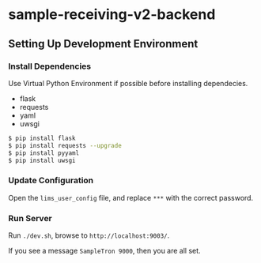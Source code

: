 # sample-receiving-v2-backend

## Setting Up Development Environment

### Install Dependencies

Use Virtual Python Environment if possible before installing dependecies.

- flask
- requests
- yaml
- uwsgi

```bash
$ pip install flask
$ pip install requests --upgrade
$ pip install pyyaml
$ pip install uwsgi
```

### Update Configuration

Open the `lims_user_config` file, and replace `***` with the correct password.

### Run Server

Run `./dev.sh`, browse to `http://localhost:9003/`.

If you see a message `SampleTron 9000`, then you are all set.
